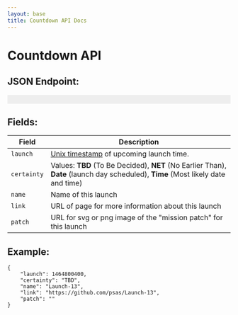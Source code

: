 ```yaml
---
layout: base
title: Countdown API Docs
---
```


# Countdown API

## JSON Endpoint:

<div style="background:#eee;padding:10px;font-size:1.2em;" markdown="1">
  <https://psas.github.io/countdown/countdown.json>
</div>

## Fields:

   Field     | Description
 ----------- | --------------------------------------------
 `launch`    | [Unix timestamp][1] of upcoming launch time. 
 `certainty` | Values: **TBD** (To Be Decided), **NET** (No Earlier Than), **Date** (launch day scheduled), **Time** (Most likely date and time)
 `name`      | Name of this launch
 `link`      | URL of page for more information about this launch
 `patch`     | URL for svg or png image of the "mission patch" for this launch

## Example:

    {
        "launch": 1464800400,
        "certainty": "TBD",
        "name": "Launch-13",
        "link": "https://github.com/psas/Launch-13",
        "patch": ""
    }




[1]: https://en.wikipedia.org/wiki/Unix_time
